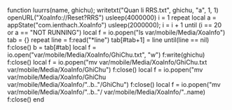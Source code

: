 function luurrs(name, ghichu);
	writetxt("Quan li RRS.txt", ghichu, "a", 1, 1)
	openURL("XoaInfo://Reset?RRS")
	usleep(4000000)
	i = 1
	repeat
		local a = appState("com.ienthach.XoaInfo")
		usleep(2000000);
		i = i + 1
	until (i == 20 or a == "NOT RUNNING")
	local f = io.popen("ls var/mobile/Media/XoaInfo")
	tab = {}
	repeat
		line = f:read("*line")
		tab[#tab+1] = line
	until(line == nil)
	f:close()
	b = tab[#tab]
	local f = io.open("var/mobile/Media/XoaInfo/GhiChu.txt", "w") f:write(ghichu) f:close()
	local f = io.popen("mv var/mobile/Media/XoaInfo/GhiChu.txt var/mobile/Media/XoaInfo/GhiChu") f:close()
	local f = io.popen("mv var/mobile/Media/XoaInfo/GhiChu var/mobile/Media/XoaInfo/"..b.."/GhiChu") f:close()
	local f = io.popen("mv var/mobile/Media/XoaInfo/"..b.."/ var/mobile/Media/XoaInfo/"..name) f:close()
end
